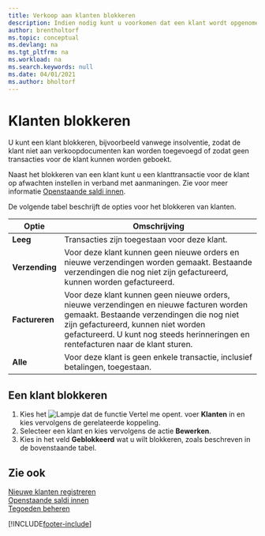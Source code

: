 ```yaml
---
title: Verkoop aan klanten blokkeren
description: Indien nodig kunt u voorkomen dat een klant wordt opgenomen in verkoopdocumenten en andere verkooptransacties.
author: brentholtorf
ms.topic: conceptual
ms.devlang: na
ms.tgt_pltfrm: na
ms.workload: na
ms.search.keywords: null
ms.date: 04/01/2021
ms.author: bholtorf
---
```

# <a name="block-customers"></a>Klanten blokkeren
U kunt een klant blokkeren, bijvoorbeeld vanwege insolventie, zodat de klant niet aan verkoopdocumenten kan worden toegevoegd of zodat geen transacties voor de klant kunnen worden geboekt.

Naast het blokkeren van een klant kunt u een klanttransactie voor de klant op afwachten instellen in verband met aanmaningen. Zie voor meer informatie [Openstaande saldi innen](receivables-collect-outstanding-balances.md).   

De volgende tabel beschrijft de opties voor het blokkeren van klanten.  

|Optie|Omschrijving|  
|--------------------|------------|  
|**Leeg**|Transacties zijn toegestaan voor deze klant.|
|**Verzending**|Voor deze klant kunnen geen nieuwe orders en nieuwe verzendingen worden gemaakt. Bestaande verzendingen die nog niet zijn gefactureerd, kunnen worden gefactureerd.|  
|**Factureren**|Voor deze klant kunnen geen nieuwe orders, nieuwe verzendingen en nieuwe facturen worden gemaakt. Bestaande verzendingen die nog niet zijn gefactureerd, kunnen niet worden gefactureerd. U kunt nog steeds herinneringen en rentefacturen naar de klant sturen.|  
|**Alle**|Voor deze klant is geen enkele transactie, inclusief betalingen, toegestaan.|  

## <a name="to-block-a-customer"></a>Een klant blokkeren
1. Kies het ![Lampje dat de functie Vertel me opent.](media/ui-search/search_small.png "Vertel me wat u wilt doen") voer **Klanten** in en kies vervolgens de gerelateerde koppeling.
2. Selecteer een klant en kies vervolgens de actie **Bewerken**.
3. Kies in het veld **Geblokkeerd** wat u wilt blokkeren, zoals beschreven in de bovenstaande tabel.

## <a name="see-also"></a>Zie ook
[Nieuwe klanten registreren](sales-how-register-new-customers.md)  
[Openstaande saldi innen](receivables-collect-outstanding-balances.md)  
[Tegoeden beheren](receivables-manage-receivables.md)  


[!INCLUDE[footer-include](includes/footer-banner.md)]
